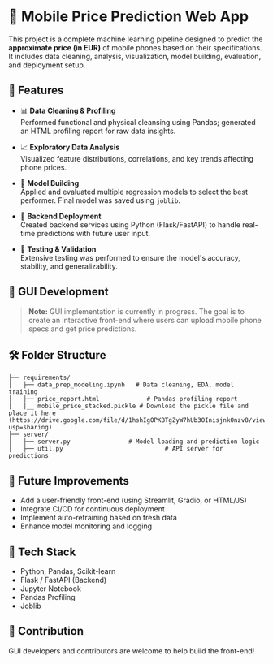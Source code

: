 # 📱 Mobile Price Prediction Web App

This project is a complete machine learning pipeline designed to predict the **approximate price (in EUR)** of mobile phones based on their specifications. It includes data cleaning, analysis, visualization, model building, evaluation, and deployment setup.

## 🔧 Features

- 📊 **Data Cleaning & Profiling**  
  Performed functional and physical cleansing using Pandas; generated an HTML profiling report for raw data insights.

- 📈 **Exploratory Data Analysis**  
  Visualized feature distributions, correlations, and key trends affecting phone prices.

- 🤖 **Model Building**  
  Applied and evaluated multiple regression models to select the best performer. Final model was saved using `joblib`.

- 🔌 **Backend Deployment**  
  Created backend services using Python (Flask/FastAPI) to handle real-time predictions with future user input.

- 🧪 **Testing & Validation**  
  Extensive testing was performed to ensure the model's accuracy, stability, and generalizability.

## 🚧 GUI Development

> **Note:** GUI implementation is currently in progress. The goal is to create an interactive front-end where users can upload mobile phone specs and get price predictions.

## 🛠️ Folder Structure

```
├── requirements/
│   ├── data_prep_modeling.ipynb   # Data cleaning, EDA, model training
│   ├── price_report.html             # Pandas profiling report
|   |__ mobile_price_stacked.pickle # Download the pickle file and place it here (https://drive.google.com/file/d/1hshIgOPKBTgZyW7hUb3OInisjnkOnzv8/view?usp=sharing)
├── server/
│   ├── server.py                # Model loading and prediction logic
│   ├── util.py                            # API server for predictions
```

## 🚀 Future Improvements

- Add a user-friendly front-end (using Streamlit, Gradio, or HTML/JS)
- Integrate CI/CD for continuous deployment
- Implement auto-retraining based on fresh data
- Enhance model monitoring and logging

## 🧩 Tech Stack

- Python, Pandas, Scikit-learn  
- Flask / FastAPI (Backend)  
- Jupyter Notebook  
- Pandas Profiling  
- Joblib  

## 🤝 Contribution

GUI developers and contributors are welcome to help build the front-end!
